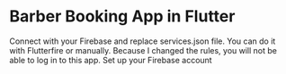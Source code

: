 # Barber Booking App in Flutter

Connect with your Firebase and replace services.json file. You can do it with Flutterfire or manually.
Because I changed the rules, you will not be able to log in to this app. Set up your Firebase account
